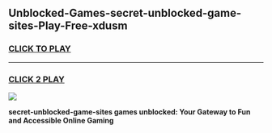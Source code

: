 
## Unblocked-Games-secret-unblocked-game-sites-Play-Free-xdusm
<h3>
<a href="https://premium76.site?title=secret-unblocked-game-sites&ref=23A">CLICK TO PLAY</a></h3>
<hr>

<h3>
<a href="https://premium76.site?title=secret-unblocked-game-sites&ref=23A">CLICK 2 PLAY</a>
  
</h3>

<a href="https://premium76.site?title=secret-unblocked-game-sites&ref=23A"><img src="https://clearcache.store/games.png"></a>


**secret-unblocked-game-sites games unblocked: Your Gateway to Fun and Accessible Online Gaming**
